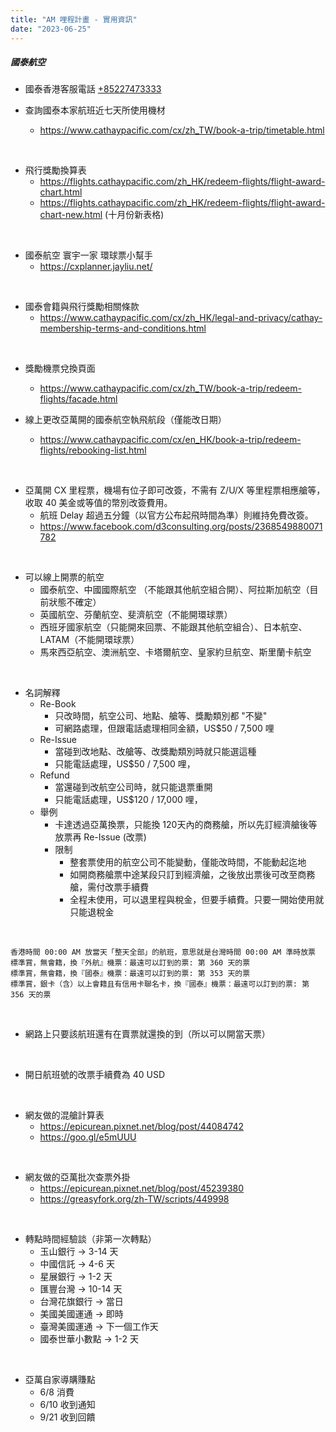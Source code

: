 ```yaml
---
title: "AM 哩程計畫 - 實用資訊"
date: "2023-06-25"
---
```


##### 國泰航空


* 國泰香港客服電話 [+85227473333](tel:+85227473333)

* 查詢國泰本家航班近七天所使用機材
    * https://www.cathaypacific.com/cx/zh_TW/book-a-trip/timetable.html

</br>

* 飛行獎勵換算表
    * https://flights.cathaypacific.com/zh_HK/redeem-flights/flight-award-chart.html
    * https://flights.cathaypacific.com/zh_HK/redeem-flights/flight-award-chart-new.html (十月份新表格)

</br>


* 國泰航空 寰宇一家 環球票小幫手
    * https://cxplanner.jayliu.net/

</br>

* 國泰會籍與飛行獎勵相關條款
    * https://www.cathaypacific.com/cx/zh_HK/legal-and-privacy/cathay-membership-terms-and-conditions.html

</br>


* 獎勵機票兌換頁面
    * https://www.cathaypacific.com/cx/zh_TW/book-a-trip/redeem-flights/facade.html


* 線上更改亞萬開的國泰航空執飛航段（僅能改日期）
    * https://www.cathaypacific.com/cx/en_HK/book-a-trip/redeem-flights/rebooking-list.html

</br>

    
* 亞萬開 CX 里程票，機場有位子即可改簽，不需有 Z/U/X 等里程票相應艙等，收取 40 美金或等值的幣別改簽費用。
    * 航班 Delay 超過五分鐘（以官方公布起飛時間為準）則維持免費改簽。
    * https://www.facebook.com/d3consulting.org/posts/2368549880071782

</br>

* 可以線上開票的航空
    * 國泰航空、中國國際航空 （不能跟其他航空組合開）、阿拉斯加航空（目前狀態不確定）
    * 英國航空、芬蘭航空、斐濟航空（不能開環球票）
    * 西班牙國家航空（只能開來回票、不能跟其他航空組合）、日本航空、LATAM（不能開環球票）
    * 馬來西亞航空、澳洲航空、卡塔爾航空、皇家約旦航空、斯里蘭卡航空


</br>


* 名詞解釋
    * Re-Book
        * 只改時間，航空公司、地點、艙等、獎勵類別都 "不變"
        * 可網路處理，但跟電話處理相同金額，US$50 / 7,500 哩     
    * Re-Issue
        * 當碰到改地點、改艙等、改獎勵類別時就只能選這種
        * 只能電話處理，US$50 / 7,500 哩，
    * Refund
        * 當還碰到改航空公司時，就只能退票重開
        * 只能電話處理，US$120 / 17,000 哩，
    * 舉例
        * 卡達透過亞萬換票，只能換 120天內的商務艙，所以先訂經濟艙後等放票再 Re-Issue (改票)
        * 限制
            * 整套票使用的航空公司不能變動，僅能改時間，不能動起迄地
            * 如開商務艙票中途某段只訂到經濟艙，之後放出票後可改至商務艙，需付改票手續費
            * 全程未使用，可以退里程與稅金，但要手續費。只要一開始使用就只能退稅金

</br>      

```
香港時間 00:00 AM 放當天「整天全部」的航班，意思就是台灣時間 00:00 AM 準時放票 
標準賞，無會籍，換『外航』機票：最遠可以訂到的票: 第 360 天的票
標準賞，無會籍，換『國泰』機票：最遠可以訂到的票: 第 353 天的票
標準賞，銀卡（含）以上會籍且有信用卡聯名卡，換『國泰』機票：最遠可以訂到的票: 第 356 天的票
```

</br>

* 網路上只要該航班還有在賣票就還換的到（所以可以開當天票）  

</br>

* 開日航班號的改票手續費為 40 USD


</br>

* 網友做的混艙計算表
    * https://epicurean.pixnet.net/blog/post/44084742
    * https://goo.gl/e5mUUU

</br>


* 網友做的亞萬批次查票外掛
    * https://epicurean.pixnet.net/blog/post/45239380
    * https://greasyfork.org/zh-TW/scripts/449998

</br>
    
* 轉點時間經驗談（非第一次轉點）
    * 玉山銀行 -> 3-14 天
    * 中國信託 -> 4-6 天
    * 星展銀行 -> 1-2 天
    * 匯豐台灣 -> 10-14 天
    * 台灣花旗銀行 -> 當日
    * 美國美國運通 -> 即時
    * 臺灣美國運通 -> 下一個工作天
    * 國泰世華小數點 -> 1-2 天 

</br>

* 亞萬自家導購賺點
    * 6/8 消費
    * 6/10 收到通知
    * 9/21 收到回饋
